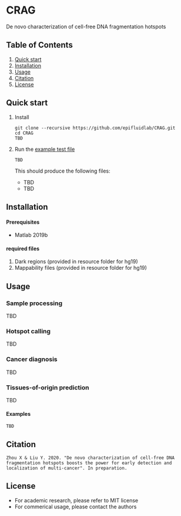 # CRAG
De novo characterization of cell-free DNA fragmentation hotspots

## Table of Contents
1. [Quick start](#quick-start)
2. [Installation](#installation)
3. [Usage](#usage)
4. [Citation](#Citation)
3. [License](#License)

## Quick start
1. Install
	```
	git clone --recursive https://github.com/epifluidlab/CRAG.git
	cd CRAG
  	TBD
	```

2. Run the [example test file](configure.txt)
	```
	TBD
	```
	
	This should produce the following files:
	* TBD
	* TBD

## Installation
#### Prerequisites
* Matlab 2019b

#### required files
1. Dark regions (provided in resource folder for hg19)
2. Mappability files (provided in resource folder for hg19)

## Usage

### Sample processing
TBD

### Hotspot calling
TBD

### Cancer diagnosis
TBD

### Tissues-of-origin prediction
TBD

#### Examples
```
TBD
```

## Citation
```
Zhou X & Liu Y. 2020. "De novo characterization of cell-free DNA fragmentation hotspots boosts the power for early detection and localization of multi-cancer". In preparation.
```
## License
* For academic research, please refer to MIT license
* For commerical usage, please contact the authors











	


